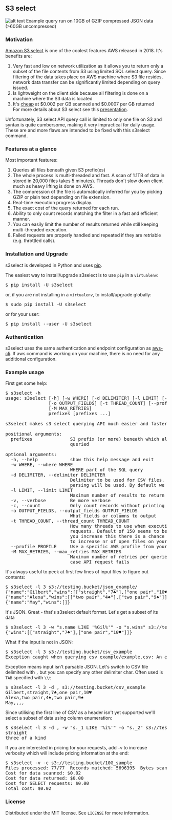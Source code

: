 ## S3 select

![alt text](https://github.com/marko-bast/s3select/raw/master/s3select_example_run.gif "Example run")
Example query run on 10GB of GZIP compressed JSON data (>60GB uncompressed)

### Motivation
[Amazon S3 select](https://docs.aws.amazon.com/AmazonS3/latest/dev/s3-glacier-select-sql-reference-select.html) is one of the coolest features AWS released in 2018. It's benefits are:
1) Very fast and low on network utilization as it allows you to return only a subset of the file contents from S3 using limited SQL select query. Since filtering of the data takes place on AWS machine where S3 file resides, network data transfer can be significantly limited depending on query issued.
2) Is lightweight on the client side because all filtering is done on a machine where the S3 data is located 
4) It's [cheap](https://aws.amazon.com/s3/pricing/#Request_pricing_.28varies_by_region.29) at $0.002 per GB scanned and $0.0007 per GB returned<br>
For more details about S3 select see this [presentation](https://www.youtube.com/watch?v=uxcyoc6uaLM).<p>

Unfortunately, S3 select API query call is limited to only one file on S3 and syntax is quite cumbersome, making it very impractical for daily usage. These are and more flaws are intended to be fixed with this s3select command.    

### Features at a glance
Most important features:
 1) Queries all files beneath given S3 prefix(es)
 2) The whole process is multi-threaded and fast. A scan of 1.1TB of data in stored in 20,000 files takes 5 minutes). Threads don't slow down client much as heavy lifting is done on AWS.
 3) The compression of the file is automatically inferred for you by picking GZIP or plain text depending on file extension. 
 4) Real-time execution progress display.
 5) The exact cost of the query returned for each run.
 6) Ability to only count records matching the filter in a  fast and efficient manner.
 7) You can easily limit the number of results returned while still keeping multi-threaded execution.
 8) Failed requests are properly handled and repeated if they are retriable (e.g. throttled calls). 

### Installation and Upgrade
s3select is developed in Python and uses [pip](http://www.pip-installer.org/en/latest/).<p>

The easiest way to install/upgrade s3select is to use `pip` in a `virtualenv`:

<pre>$ pip install -U s3select</pre>

or, if you are not installing in a `virtualenv`, to install/upgrade globally:

<pre>$ sudo pip install -U s3select</pre>

or for your user:

<pre>$ pip install --user -U s3select</pre>

### Authentication

s3select uses the same authentication and endpoint configuration as [aws-cli](https://github.com/aws/aws-cli#getting-started). If aws command is working on your machine, there is no need for any additional configuration.

### Example usage
First get some help:
<pre>
$ s3select -h
usage: s3select [-h] [-w WHERE] [-d DELIMITER] [-l LIMIT] [-v] [-c]
                [-o OUTPUT_FIELDS] [-t THREAD_COUNT] [--profile PROFILE]
                [-M MAX_RETRIES]
                prefixes [prefixes ...]

s3select makes s3 select querying API much easier and faster

positional arguments:
  prefixes              S3 prefix (or more) beneath which all files are
                        queried

optional arguments:
  -h, --help            show this help message and exit
  -w WHERE, --where WHERE
                        WHERE part of the SQL query
  -d DELIMITER, --delimiter DELIMITER
                        Delimiter to be used for CSV files. If specified CSV
                        parsing will be used. By default we expect JSON input
  -l LIMIT, --limit LIMIT
                        Maximum number of results to return
  -v, --verbose         Be more verbose
  -c, --count           Only count records without printing them to stdout
  -o OUTPUT_FIELDS, --output_fields OUTPUT_FIELDS
                        What fields or columns to output
  -t THREAD_COUNT, --thread_count THREAD_COUNT
                        How many threads to use when executing s3_select api
                        requests. Default of 150 seems to be on safe side. If
                        you increase this there is a chance you'll need also
                        to increase nr of open files on your OS
  --profile PROFILE     Use a specific AWS profile from your credential file.
  -M MAX_RETRIES, --max_retries MAX_RETRIES
                        Maximum number of retries per queried S3 object in
                        case API request fails
</pre>

It's always useful to peek at first few lines of input files to figure out contents:
<pre>
$ s3select -l 3 s3://testing.bucket/json_example/
{"name":"Gilbert","wins":[["straight","7♣"],["one pair","10♥"]]}
{"name":"Alexa","wins":[["two pair","4♠"],["two pair","9♠"]]}
{"name":"May","wins":[]}</pre>

It's JSON. Great - that's s3select default format. Let's get a subset of its data
<pre>
$ s3select -l 3 -w "s.name LIKE '%Gil%'" -o "s.wins" s3://testing.bucket/json_example
{"wins":[["straight","7♣"],["one pair","10♥"]]}
</pre>

What if the input is not in JSON:
<pre>
$ s3select -l 3 s3://testing.bucket/csv_example
Exception caught when querying csv_example/example.csv: An error occurred (JSONParsingError) when calling the SelectObjectContent operation: Error parsing JSON file. Please check the file and try again.
</pre>
Exception means input isn't parsable JSON. Let's switch to CSV file delimited with `,` but you can specify any other delimiter char. Often used is `TAB` specified with `\\t` 
<pre>
$ s3select -l 3 -d , s3://testing.bucket/csv_example
Gilbert,straight,7♣,one pair,10♥
Alexa,two pair,4♠,two pair,9♠
May,,,,
</pre>

Since utilising the first line of CSV as a header isn't yet supported we'll select a subset of data using column enumeration:   
<pre>
$ s3select -l 3 -d , -w "s._1 LIKE '%i%'" -o "s._2" s3://testing.bucket/csv_example
straight
three of a kind
</pre>

If you are interested in pricing for your requests, add `-v` to increase verbosity which will include pricing information at the end:
<pre>
$ s3select -v -c s3://testing.bucket/10G_sample
Files processed: 77/77  Records matched: 5696395  Bytes scanned: 21 GB
Cost for data scanned: $0.02
Cost for data returned: $0.00
Cost for SELECT requests: $0.00
Total cost: $0.02
</pre>

### License

Distributed under the MIT license. See `LICENSE` for more information.
